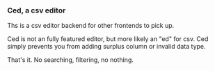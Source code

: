 ### Ced, a csv editor

Ths is a csv editor backend for other frontends to pick up.

Ced is not an fully featured editor, but more likely an "ed" for csv. Ced
simply prevents you from adding surplus column or invalid data type. 

That's it. No searching, filtering, no nothing.
